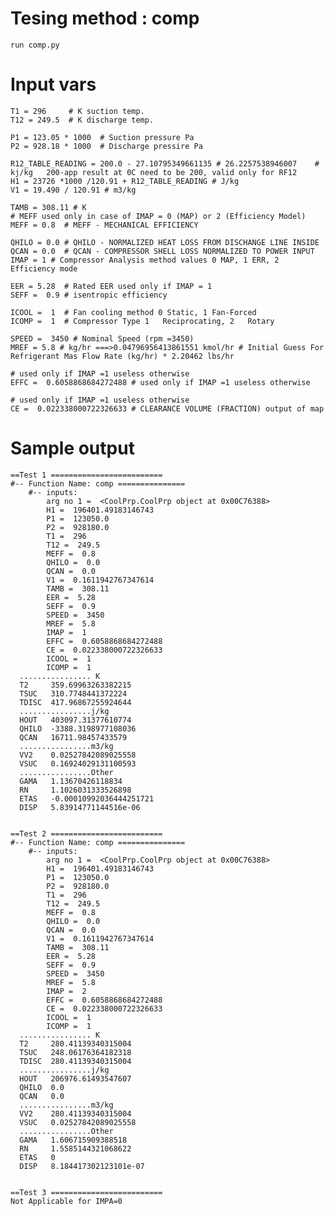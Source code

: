 # Tesing method : comp
    run comp.py

# Input vars
    T1 = 296     # K suction temp.
    T12 = 249.5  # K discharge temp.

    P1 = 123.05 * 1000  # Suction pressure Pa
    P2 = 928.18 * 1000  # Discharge pressire Pa

    R12_TABLE_READING = 200.0 - 27.10795349661135 # 26.2257538946007 	# kj/kg   200-app result at 0C need to be 200, valid only for RF12
    H1 = 23726 *1000 /120.91 + R12_TABLE_READING # J/kg
    V1 = 19.490 / 120.91 # m3/kg

    TAMB = 308.11 # K
    # MEFF used only in case of IMAP = 0 (MAP) or 2 (Efficiency Model)
    MEFF = 0.8  # MEFF - MECHANICAL EFFICIENCY

    QHILO = 0.0 # QHILO - NORMALIZED HEAT LOSS FROM DISCHANGE LINE INSIDE
    QCAN = 0.0  # QCAN - COMPRESSOR SHELL LOSS NORMALIZED TO POWER INPUT
    IMAP = 1 # Compressor Analysis method values 0 MAP, 1 ERR, 2 Efficiency mode

    EER = 5.28  # Rated EER used only if IMAP = 1
    SEFF =  0.9 # isentropic efficiency

    ICOOL =  1  # Fan cooling method 0 Static, 1 Fan-Forced
    ICOMP =  1  # Compressor Type 1   Reciprocating, 2   Rotary

    SPEED =  3450 # Nominal Speed (rpm =3450)
    MREF = 5.8 # kg/hr ===>0.04796956413861551 kmol/hr # Initial Guess For Refrigerant Mas Flow Rate (kg/hr) * 2.20462 lbs/hr

    # used only if IMAP =1 useless otherwise
    EFFC =  0.6058868684272488 # used only if IMAP =1 useless otherwise

    # used only if IMAP =1 useless otherwise
    CE =  0.022338000722326633 # CLEARANCE VOLUME (FRACTION) output of map


# Sample output
    ==Test 1 =========================
    #-- Function Name: comp ===============
        #-- inputs:
            arg no 1 =  <CoolPrp.CoolPrp object at 0x00C76388>
            H1 =  196401.49183146743
            P1 =  123050.0
            P2 =  928180.0
            T1 =  296
            T12 =  249.5
            MEFF =  0.8
            QHILO =  0.0
            QCAN =  0.0
            V1 =  0.1611942767347614
            TAMB =  308.11
            EER =  5.28
            SEFF =  0.9
            SPEED =  3450
            MREF =  5.8
            IMAP =  1
            EFFC =  0.6058868684272488
            CE =  0.022338000722326633
            ICOOL =  1
            ICOMP =  1
      ................ K
      T2     359.69963263382215
      TSUC   310.7748441372224
      TDISC  417.96867255924644
      ................j/kg
      HOUT   403097.31377610774
      QHILO  -3388.3198977108036
      QCAN   16711.98457433579
      ................m3/kg
      VV2    0.02527842089025558
      VSUC   0.16924029131100593
      ................Other
      GAMA   1.13670426118834
      RN     1.1026031333526898
      ETAS   -0.00010992036444251721
      DISP   5.83914771144516e-06


    ==Test 2 =========================
    #-- Function Name: comp ===============
        #-- inputs:
            arg no 1 =  <CoolPrp.CoolPrp object at 0x00C76388>
            H1 =  196401.49183146743
            P1 =  123050.0
            P2 =  928180.0
            T1 =  296
            T12 =  249.5
            MEFF =  0.8
            QHILO =  0.0
            QCAN =  0.0
            V1 =  0.1611942767347614
            TAMB =  308.11
            EER =  5.28
            SEFF =  0.9
            SPEED =  3450
            MREF =  5.8
            IMAP =  2
            EFFC =  0.6058868684272488
            CE =  0.022338000722326633
            ICOOL =  1
            ICOMP =  1
      ................ K
      T2     280.41139340315004
      TSUC   248.06176364182318
      TDISC  280.41139340315004
      ................j/kg
      HOUT   206976.61493547607
      QHILO  0.0
      QCAN   0.0
      ................m3/kg
      VV2    280.41139340315004
      VSUC   0.02527842089025558
      ................Other
      GAMA   1.606715909388518
      RN     1.5585144321068622
      ETAS   0
      DISP   8.184417302123101e-07


    ==Test 3 =========================
    Not Applicable for IMPA=0





